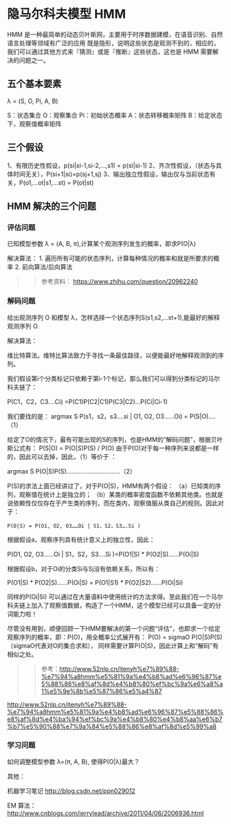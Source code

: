 # 隐马尔科夫模型  HMM 

HMM 是一种最简单的动态贝叶斯网，主要用于时序数据建模，在语音识别、自然语言处理等领域有广泛的应用
既是隐形，说明这些状态是观测不到的，相应的，我们可以通过其他方式来『猜测』或是『推断』这些状态，这也是 HMM 需要解决的问题之一。

## 五个基本要素

λ = (S, O, Pi, A, B)

S：状态集合
O：观察集合
Pi：初始状态概率
A：状态转移概率矩阵
B：给定状态下，观察值概率矩阵

## 三个假设

  1、有限历史性假设，p(si|si-1,si-2,...,s1) = p(si|si-1)
  2、齐次性假设，（状态与具体时间无关），P(si+1|si)=p(sj+1,sj)
  3、输出独立性假设，输出仅与当前状态有关，P(o1,...ot|s1,...st) = P(ot|st)

## HMM 解决的三个问题


### 评估问题

已知模型参数 λ = (A, B, π),计算某个观测序列发生的概率，即求P(O|λ) 

解决算法：
    1. 遍历所有可能的状态序列，计算每种情况的概率和就是所要求的概率
    2. 前向算法/后向算法

>> 参考资料： https://www.zhihu.com/question/20962240

### 解码问题

给出观测序列 O 和模型 λ，怎样选择一个状态序列S(s1,s2,...st+1),能最好的解释观测序列 O.

解决算法：

维比特算法。维特比算法致力于寻找一条最佳路径，以便能最好地解释观测到的序列。

我们假设第i个分类标记只依赖于第i-1个标记，那么我们可以得到分类标记的马尔科夫链了：

  P(C1，C2，C3….Ci) =P(C1)P(C2|C1)P(C3|C2)…P(Ci|Ci-1)

我们要找的是：
  argmax S  P(s1，s2，s3….si | O1, O2, O3……Oi) = P(S|O)....（1）

给定了O的情况下，最有可能出现的S的序列，也是HMM的“解码问题”，根据贝叶斯公式有：
  P(S|O) = P(O|S)P(S) / P(O)
由于P(O)对于每一种序列来说都是一样的，因此可以去掉，因此，（1）等价于 ：

  argmax S P(O|S)P(S)...............................（2）

P(S)的求法上面已经讲过了，对于P(O|S)，HMM有两个假设：
  （a）已知类的序列，观察值在统计上是独立的； 
  （b）某类的概率密度函数不依赖其他类。也就是说依赖性仅仅存在于产生类的序列，而在类内，观察值服从类自己的规则。因此对于：

    P(O|S) = P(O1, O2, O3……Oi | S1，S2，S3….Si )

根据假设a，观察序列具有统计意义上的独立性，因此：

  P(O1, O2, O3……Oi | S1，S2，S3….Si )=P(O1|S) * P(O2|S)……P(Oi|S)

根据假设b，对于Oi的分类Si与Sj没有依赖关系，所以有：

  P(O1|S) * P(O2|S)……P(Oi|S) = P(O1|S1) * P(O2|S2)……P(Oi|Si)

同样的P(Oi|Si) 可以通过在大量语料中使用统计的方法求得。至此我们在一个马尔科夫链上加入了观察值数据，构造了一个HMM，这个模型已经可以具备一定的分词能力啦！

尽管没有用到，顺便回顾一下HMM要解决的第一个问题“评估”，也即求一个给定观察序列的概率，即：P(O)，用全概率公式展开有：
  P(O) = sigmaO P(O|S)P(S)（sigmaO代表对O的集合求和），
同样需要计算P(O|S)，因此计算上和“解码”有相似之处。

>> 参考：http://www.52nlp.cn/itenyh%e7%89%88-%e7%94%a8hmm%e5%81%9a%e4%b8%ad%e6%96%87%e5%88%86%e8%af%8d%e4%b8%80%ef%bc%9a%e6%a8%a1%e5%9e%8b%e5%87%86%e5%a4%87

http://www.52nlp.cn/itenyh%e7%89%88-%e7%94%a8hmm%e5%81%9a%e4%b8%ad%e6%96%87%e5%88%86%e8%af%8d%e4%ba%94%ef%bc%9a%e4%b8%80%e4%b8%aa%e6%b7%b7%e5%90%88%e7%9a%84%e5%88%86%e8%af%8d%e5%99%a8

### 学习问题

如何调整模型参数 λ=(π, A, B), 使得P(O|λ)最大？  




其他：

机器学习笔记
  http://blog.csdn.net/ppn029012

  EM 算法： http://www.cnblogs.com/jerrylead/archive/2011/04/06/2006936.html

